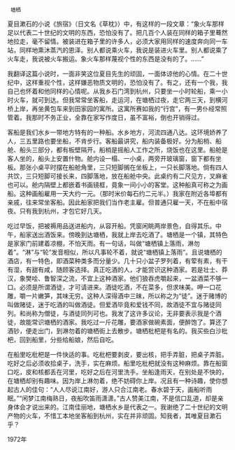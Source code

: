      塘栖 

   夏目漱石的小说《旅宿》（日文名《草枕》）中，有这样的一段文章：“象火车那样足以代表二十世纪的文明的东西，恐怕没有了。把几百个人装在同样的箱子里蓦然地拉走，毫不留情。被装进在箱子里的许多人，必须大家用同样的速度奔向同一车站，同样地熏沐蒸汽的恩泽。别人都说乘火车，我说是装进火车里。别人都说乘了火车走，我说被火车搬运。象火车那样蔑视个性的东西是没有的了。……” 

   我翻译这篇小说时，一面非笑这位夏目先生的顽固，一面体谅他的心情。在二十世纪中，这样重视个性，这样嫌恶物质文明的，恐怕没有了。有之，还有一个我，我自己也怀着和他同样的心情呢。从我乡石门湾到杭州，只要坐一小时轮船，乘一小时火车，就可到达。但我常常坐客船，走运河，在塘栖过夜，走它两三天，到横河桥上岸，再坐黄包车来到田家园的寓所。这寓所赛如我的“行宫”，有一男仆经常照管着。我那时不务正业，全靠在家写作度日，虽不富裕，倒也开销得过。 

   客船是我们水乡一带地方特有的一种船。水乡地方，河流四通八达。这环境娇养了人，三五里路也要坐船，不肯步行。客船最讲究，船内装备极好。分为船梢、船舱、船头三部分，都有板壁隔开。船梢是摇船人工作之所，烧饭也在这里。船舱是客人坐的，船头上安置什物。舱内设一榻、一小桌，两旁开玻璃窗，窗下都有坐板。那张小桌平时摆在船舱角里，三只短脚搁在坐板上，一只长脚落地。倘有四人共饮，三只短脚可接长来，四脚落地，放在船舱中央。此桌约有二尺见方，叉麻雀也可以。舱内隔壁上都嵌着书画镜框，竟象一间小小的客堂。这种船真可称之为画船。这种画船雇用一天大约一元。（那时米价每石约二元半。）我家在附近各埠都有亲戚，往来常坐客船。因此船家把我们当作老主雇。但普通只雇一天，不在船中宿夜。只有我到杭州，才包它好几天。 

   吃过早饭，把被褥用品送进船内，从容开船。凭窗闲眺两岸景色，自得其乐。中午，船家送出酒饭来。傍晚到达塘栖，我就上岸去吃酒了。塘栖是一个镇，其特色是家家门前建着凉棚，不怕天雨。有一句话，叫做“塘栖镇上落雨，淋勿着”。“淋”与“轮”发音相似，所以凡事轮不着，就说“塘栖镇上落雨”。且说塘栖的酒店，有一特色，即酒菜种类多而分量少。几十只小盆子罗列着，有荤有素，有干有湿，有甜有咸，随顾客选择。真正吃酒的人，才能赏识这种酒家。若是壮士、莽汉，象樊哙、鲁智深之流，不宜上这种酒家。他们狼吞虎嚼起来，一盆酒菜不够一口。必须是所谓酒徒，才可请进来。酒徒吃酒，不在菜多，但求味美。呷一口花雕，嚼一片嫩笋，其味无穷。这种人深得酒中三昧，所以称之为“徒”。迷于赌博的叫做赌徒，迷于吃酒的叫做酒徒。但爱酒毕竟和爱钱不同，故酒徒不宜与赌徒同列。和尚称为僧徒，与酒徒同列可也。我发了这许多议论，无非要表示我是个酒徒，故能常识塘栖的酒家。我吃过一斤花雕，要酒家做碗素面，便醉饱了。算还了酒钞，便走出门，到淋勿着的塘栖街上去散步。塘栖枇杷是有名的。我买些白沙枇杷，回到船里，分些给船娘，然后自吃。 

   在船里吃枇杷是一件快适的事。吃枇杷要剥皮，要出核，把手弄脏，把桌子弄脏。吃好之后必须收拾桌子，洗手，实在麻烦。船里吃枇杷就没有这种麻烦。靠在船窗口吃，皮和核都丢在河里，吃好之后在河里洗手。坐船逢雨天，在别处是不快的，在塘栖却别有趣味。因为岸上淋勿着，绝不妨碍你上岸。况且有一种诗趣，使你想起古人的佳句：“人人尽说江南好，游人只合江南老。春水碧于天，画船听雨眠。”“闲梦江南梅熟日，夜船吹笛雨潇潇。”古人赞美江南，不是信口乱道，却是亲身体会才说出来的。江南佳丽地，塘栖水乡是代表之一。我谢绝了二十世纪的文明产物的火车，不惜工本地坐客船到杭州，实在并非顽固。知我者，其唯夏目漱石乎？ 

   1972年 

